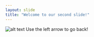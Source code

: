 ```yaml
---
layout: slide
title: "Welcome to our second slide!"
---
```

![alt text](https://i2.wp.com/metro.co.uk/wp-content/uploads/2019/03/SEC_57712924.jpg?quality=90&strip=all&zoom=1&resize=644%2C338&ssl=1 "Meme")
Use the left arrow to go back!
